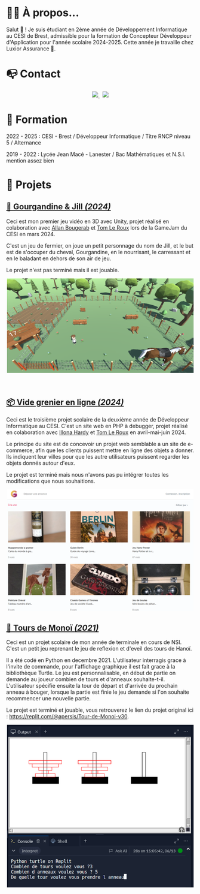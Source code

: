 # 👦🏻 À propos...

Salut 👋 ! Je suis étudiant en 2ème année de Développement Informatique au CESI de Brest, admissible pour la formation de Concepteur Développeur d'Application pour l'année scolaire 2024-2025.
Cette année je travaille chez Luxior Assurance 🏢.


# 📭 Contact

<p align="center">
	<a href="https://www.linkedin.com/in/eloic-lesellier/">
		<img src="https://img.shields.io/badge/-LINKEDIN-0077B5?style=for-the-badge&logo=linkedin&logoColor=white">
	</a>	
	<span>&nbsp;</span>
	<a href="mailto:eloic.lesellier@gmail.com">
		<img src="https://img.shields.io/badge/-GMAIL-D14836?style=for-the-badge&logo=gmail&logoColor=white">
	</a>
</p>

# 🏫 Formation

2022 - 2025 : CESI - Brest / Développeur Informatique / Titre RNCP niveau 5 / Alternance

2019 - 2022 : Lycée Jean Macé - Lanester / Bac Mathématiques et N.S.I. mention assez bien

# 📂 Projets

## [🐎 Gourgandine & Jill *(2024)*](https://github.com/apersis/Gourgandine-Jill)

Ceci est mon premier jeu vidéo en 3D avec Unity, projet réalisé en colaboration avec [Allan Bougerab](https://github.com/AllanHyr) et [Tom Le Roux](https://github.com/LeRouxTom) lors de la GameJam du CESI en mars 2024.

C'est un jeu de fermier, on joue un petit personnage du nom de Jill, et le but est de s'occuper du cheval, Gourgandine, en le nourrisant, le carressant et en le baladant en dehors de son air de jeu.

Le projet n'est pas terminé mais il est jouable.

<p align="center">
	<a href="https://github.com/apersis/Gourgandine-Jill"><img src="https://github.com/apersis/Gourgandine-Jill/blob/main/Miniature.PNG?raw=true" width="500"></a>
</p>

<br>

## [📦 Vide grenier en ligne *(2024)*](https://github.com/apersis/vide-grenier)

Ceci est le troisième projet scolaire de la deuxième année de Développeur Informatique au CESI. C'est un site web en PHP à debugger, projet réalisé en colaboration avec [Illona Hardy](https://github.com/Illona02) et [Tom Le Roux](https://github.com/LeRouxTom) en avril-mai-juin 2024.

Le principe du site est de concevoir un projet web semblable a un site de e-commerce, afin que les clients puissent mettre en ligne des objets a donner. Ils indiquent leur villes pour que les autre utilisateurs puissent regarder les objets donnés autour d'eux.

Le projet est terminé mais nous n'avons pas pu intégrer toutes les modifications que nous souhaitions.

<p align="center">
	<a href="https://github.com/apersis/vide-grenier"><img src="https://github.com/apersis/vide-grenier/blob/develop/CapturePageAccueil.PNG?raw=true" width="500"></a>
</p>

## [🗼 Tours de Monoï *(2021)*](https://github.com/apersis/tour-monoi)

Ceci est un projet scolaire de mon année de terminale en cours de NSI. C'est un petit jeu reprenant le jeu de reflexion et d'eveil des tours de Hanoï.

Il a été codé en Python en decembre 2021. 
L'utilisateur interragis grace à l'invite de commande, pour l'affichage graphique il est fait grace à la bibliothèque Turtle. 
Le jeu est personnalisable, en début de partie on demande au joueur combien de tours et d'anneaux souhaite-t-il.
L'utilisateur spécifie ensuite la tour de départ et d'arrivée du prochain anneau à bouger, lorsque la partie est finie le jeu demande si l'on souhaite recommencer une nouvelle partie.

Le projet est terminé et jouable, vous retrouverez le lien du projet original ici : https://replit.com/@apersis/Tour-de-Monoi-v30.

<p align="center">
	<a href="https://github.com/apersis/tour-monoi"><img src="https://github.com/apersis/tour-monoi/blob/main/CaptureTourDeMonoi.PNG?raw=true" width="500"></a>
</p>